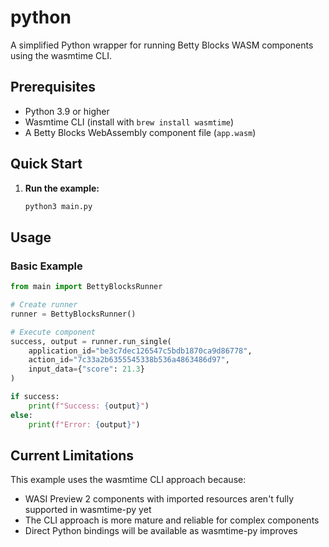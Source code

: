 # python

A simplified Python wrapper for running Betty Blocks WASM components using the wasmtime CLI.

## Prerequisites

- Python 3.9 or higher
- Wasmtime CLI (install with `brew install wasmtime`)
- A Betty Blocks WebAssembly component file (`app.wasm`)

## Quick Start

1. **Run the example:**
   ```bash
   python3 main.py
   ```

## Usage

### Basic Example

```python
from main import BettyBlocksRunner

# Create runner
runner = BettyBlocksRunner()

# Execute component
success, output = runner.run_single(
    application_id="be3c7dec126547c5bdb1870ca9d86778",
    action_id="7c33a2b6355545338b536a4863486d97",
    input_data={"score": 21.3}
)

if success:
    print(f"Success: {output}")
else:
    print(f"Error: {output}")
```

## Current Limitations

This example uses the wasmtime CLI approach because:
- WASI Preview 2 components with imported resources aren't fully supported in wasmtime-py yet
- The CLI approach is more mature and reliable for complex components
- Direct Python bindings will be available as wasmtime-py improves 